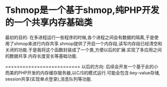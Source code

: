 Tshmop是一个基于shmop,纯PHP开发的一个共享内存基础类
==============================================
最初的目的:
在多进程运行一些程序的时候,各个进程之间会有数据的隔离,于是使用了shmop来进行内存共享.shmop提供了开启一个内存段,读写内存段已经清空和关闭的功能.于是我将这个函数封装成了一个类,方便以后的扩展.实现了多应用之间的数据共享.内存长度变长等基础功能.

==========================
以后的方向:
后续会开发一个基于此的小而美的PHP开发的内存缓存服务器,以C/S的模式运行.可能会包含:key-value存储, session共享(实现单点登录),消息队列等功能.